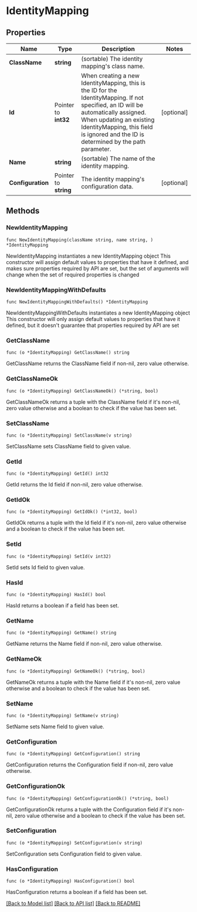 # IdentityMapping

## Properties

Name | Type | Description | Notes
------------ | ------------- | ------------- | -------------
**ClassName** | **string** | (sortable) The identity mapping&#39;s class name. | 
**Id** | Pointer to **int32** | When creating a new IdentityMapping, this is the ID for the IdentityMapping. If not specified, an ID will be automatically assigned. When updating an existing IdentityMapping, this field is ignored and the ID is determined by the path parameter. | [optional] 
**Name** | **string** | (sortable) The name of the identity mapping. | 
**Configuration** | Pointer to **string** | The identity mapping&#39;s configuration data. | [optional] 

## Methods

### NewIdentityMapping

`func NewIdentityMapping(className string, name string, ) *IdentityMapping`

NewIdentityMapping instantiates a new IdentityMapping object
This constructor will assign default values to properties that have it defined,
and makes sure properties required by API are set, but the set of arguments
will change when the set of required properties is changed

### NewIdentityMappingWithDefaults

`func NewIdentityMappingWithDefaults() *IdentityMapping`

NewIdentityMappingWithDefaults instantiates a new IdentityMapping object
This constructor will only assign default values to properties that have it defined,
but it doesn't guarantee that properties required by API are set

### GetClassName

`func (o *IdentityMapping) GetClassName() string`

GetClassName returns the ClassName field if non-nil, zero value otherwise.

### GetClassNameOk

`func (o *IdentityMapping) GetClassNameOk() (*string, bool)`

GetClassNameOk returns a tuple with the ClassName field if it's non-nil, zero value otherwise
and a boolean to check if the value has been set.

### SetClassName

`func (o *IdentityMapping) SetClassName(v string)`

SetClassName sets ClassName field to given value.


### GetId

`func (o *IdentityMapping) GetId() int32`

GetId returns the Id field if non-nil, zero value otherwise.

### GetIdOk

`func (o *IdentityMapping) GetIdOk() (*int32, bool)`

GetIdOk returns a tuple with the Id field if it's non-nil, zero value otherwise
and a boolean to check if the value has been set.

### SetId

`func (o *IdentityMapping) SetId(v int32)`

SetId sets Id field to given value.

### HasId

`func (o *IdentityMapping) HasId() bool`

HasId returns a boolean if a field has been set.

### GetName

`func (o *IdentityMapping) GetName() string`

GetName returns the Name field if non-nil, zero value otherwise.

### GetNameOk

`func (o *IdentityMapping) GetNameOk() (*string, bool)`

GetNameOk returns a tuple with the Name field if it's non-nil, zero value otherwise
and a boolean to check if the value has been set.

### SetName

`func (o *IdentityMapping) SetName(v string)`

SetName sets Name field to given value.


### GetConfiguration

`func (o *IdentityMapping) GetConfiguration() string`

GetConfiguration returns the Configuration field if non-nil, zero value otherwise.

### GetConfigurationOk

`func (o *IdentityMapping) GetConfigurationOk() (*string, bool)`

GetConfigurationOk returns a tuple with the Configuration field if it's non-nil, zero value otherwise
and a boolean to check if the value has been set.

### SetConfiguration

`func (o *IdentityMapping) SetConfiguration(v string)`

SetConfiguration sets Configuration field to given value.

### HasConfiguration

`func (o *IdentityMapping) HasConfiguration() bool`

HasConfiguration returns a boolean if a field has been set.


[[Back to Model list]](../README.md#documentation-for-models) [[Back to API list]](../README.md#documentation-for-api-endpoints) [[Back to README]](../README.md)


